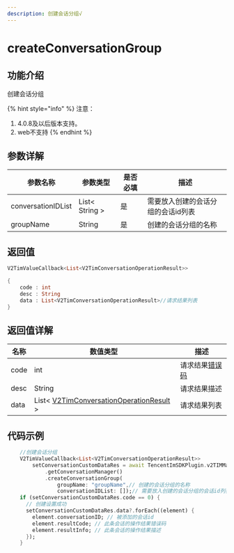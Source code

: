 ```yaml
---
description: 创建会话分组√
---
```


# createConversationGroup

## 功能介绍

创建会话分组

{% hint style="info" %}
注意：

1. 4.0.8及以后版本支持。
2. web不支持
{% endhint %}

## 参数详解

| 参数名称               | 参数类型           | 是否必填 | 描述                 |
| ------------------ | -------------- | ---- | ------------------ |
| conversationIDList | List< String > | 是    | 需要放入创建的会话分组的会话id列表 |
| groupName          | String         | 是    | 创建的会话分组的名称         |

## 返回值

```dart
V2TimValueCallback<List<V2TimConversationOperationResult>>

{
    code : int
    desc : String
    data : List<V2TimConversationOperationResult>//请求结果列表
}
```

## 返回值详解

| 名称   | 数值类型                                                                                            | 描述                                                             |
| ---- | ----------------------------------------------------------------------------------------------- | -------------------------------------------------------------- |
| code | int                                                                                             | 请求结果[错误码](https://cloud.tencent.com/document/product/269/1671) |
| desc | String                                                                                          | 请求结果描述                                                         |
| data | List< [V2TimConversationOperationResult](../keyClass/message/v2timconversationresult.md) > | 请求结果列表                                                         |

## 代码示例

```dart
    //创建会话分组
    V2TimValueCallback<List<V2TimConversationOperationResult>>
        setConversationCustomDataRes = await TencentImSDKPlugin.v2TIMManager
            .getConversationManager()
            .createConversationGroup(
                groupName: "groupName",// 创建的会话分组的名称
                conversationIDList: []);// 需要放入创建的会话分组的会话id列表
    if (setConversationCustomDataRes.code == 0) {
      // 创建设置成功
      setConversationCustomDataRes.data?.forEach((element) {
        element.conversationID; // 被添加的会话id
        element.resultCode; // 此条会话的操作结果错误码
        element.resultInfo; // 此条会话的操作结果描述
      });
    }
```
